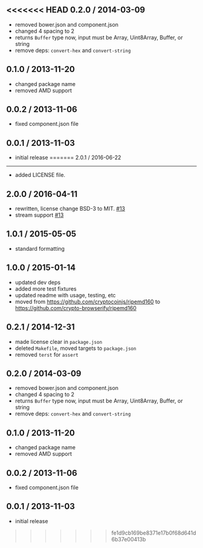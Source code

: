 <<<<<<< HEAD
0.2.0 / 2014-03-09
------------------
* removed bower.json and component.json
* changed 4 spacing to 2
* returns `Buffer` type now, input must be Array, Uint8Array, Buffer, or string
* remove deps: `convert-hex` and `convert-string`

0.1.0 / 2013-11-20
------------------
* changed package name 
* removed AMD support

0.0.2 / 2013-11-06
------------------
* fixed component.json file

0.0.1 / 2013-11-03
------------------
* initial release
=======
2.0.1 / 2016-06-22
------------------
- added LICENSE file.

2.0.0 / 2016-04-11
------------------
- rewritten, license change BSD-3 to MIT. [#13][#13]
- stream support [#13][#13]

1.0.1 / 2015-05-05
------------------
- standard formatting

1.0.0 / 2015-01-14
------------------
- updated dev deps
- added more test fixtures
- updated readme with usage, testing, etc
- moved from https://github.com/cryptocoinjs/ripemd160 to https://github.com/crypto-browserify/ripemd160

0.2.1 / 2014-12-31
------------------
- made license clear in `package.json`
- deleted `Makefile`, moved targets to `package.json`
- removed `terst` for `assert`

0.2.0 / 2014-03-09
------------------
* removed bower.json and component.json
* changed 4 spacing to 2
* returns `Buffer` type now, input must be Array, Uint8Array, Buffer, or string
* remove deps: `convert-hex` and `convert-string`

0.1.0 / 2013-11-20
------------------
* changed package name
* removed AMD support

0.0.2 / 2013-11-06
------------------
* fixed component.json file

0.0.1 / 2013-11-03
------------------
* initial release

<!--- add streams support, unroll loops [enhancement] -->
[#13]: https://github.com/crypto-browserify/ripemd160/pull/13
<!--- Update all dependencies 🌴 [greenkeeper] -->
[#12]: https://github.com/crypto-browserify/ripemd160/pull/12
<!--- little optimizations [enhancement] -->
[#11]: https://github.com/crypto-browserify/ripemd160/pull/11
<!--- Added LICENSE file to repo -->
[#10]: https://github.com/crypto-browserify/ripemd160/pull/10
<!--- Add LICENCE file -->
[#9]: https://github.com/crypto-browserify/ripemd160/pull/9
<!--- Support streaming [enhancement] -->
[#8]: https://github.com/crypto-browserify/ripemd160/issues/8
<!--- Unroll loops [enhancement] -->
[#7]: https://github.com/crypto-browserify/ripemd160/pull/7
<!--- Use SPDX-standard license naming -->
[#6]: https://github.com/crypto-browserify/ripemd160/pull/6
<!--- License -->
[#5]: https://github.com/crypto-browserify/ripemd160/issues/5
<!--- Add BSD license to package.json -->
[#4]: https://github.com/crypto-browserify/ripemd160/pull/4
<!--- Indicate byte array inputs are supported too -->
[#3]: https://github.com/crypto-browserify/ripemd160/pull/3
<!--- Node-specific implementation -->
[#2]: https://github.com/crypto-browserify/ripemd160/pull/2
<!--- Incorrect name of convert-string dependency in bower.json -->
[#1]: https://github.com/crypto-browserify/ripemd160/pull/1
>>>>>>> fe1d9cb169be8371e17b0f68d641d6b37e00413b
